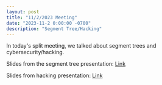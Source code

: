 ```yaml
---
layout: post
title: "11/2/2023 Meeting"
date: "2023-11-2 0:00:00 -0700"
description: "Segment Tree/Hacking"
---
```


In today's split meeting, we talked about segment trees and cybersecurity/hacking.

Slides from the segment tree presentation: [Link](https://docs.google.com/presentation/d/1uO7xOHA036z2l2VDFeDh8kTxepr5NJLOUprR1ZpO7zA/edit?usp=sharing)

Slides from hacking presentation: [Link](https://docs.google.com/presentation/d/1M8SDf6LKQ1TyLzgubQWo4luqDbiK_sJkUg5Iwbhqq7I/edit?usp=sharing)

